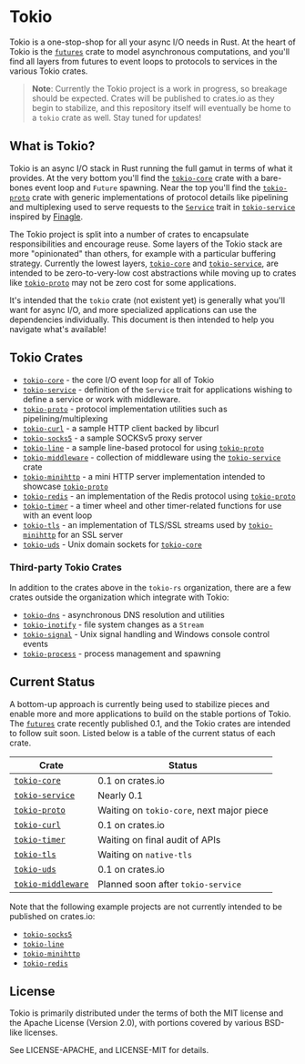 # Tokio

Tokio is a one-stop-shop for all your async I/O needs in Rust. At the heart of
Tokio is the [`futures`] crate to model asynchronous computations, and you'll
find all layers from futures to event loops to protocols to services in the
various Tokio crates.

> **Note**: Currently the Tokio project is a work in progress, so breakage
>           should be expected. Crates will be published to crates.io as they
>           begin to stabilize, and this repository itself will eventually be
>           home to a `tokio` crate as well. Stay tuned for updates!

## What is Tokio?

Tokio is an async I/O stack in Rust running the full gamut in terms of what it
provides. At the very bottom you'll find the [`tokio-core`] crate with a
bare-bones event loop and `Future` spawning. Near the top you'll find the
[`tokio-proto`] crate with generic implementations of protocol details like
pipelining and multiplexing used to serve requests to the [`Service`] trait in
[`tokio-service`] inspired by [Finagle].

[Finagle]: https://twitter.github.io/finagle/

The Tokio project is split into a number of crates to encapsulate
responsibilities and encourage reuse. Some layers of the Tokio stack are more
"opinionated" than others, for example with a particular buffering strategy.
Currently the lowest layers, [`tokio-core`] and [`tokio-service`], are intended
to be zero-to-very-low cost abstractions while moving up to crates like
[`tokio-proto`] may not be zero cost for some applications.

It's intended that the `tokio` crate (not existent yet) is generally what you'll
want for async I/O, and more specialized applications can use the dependencies
individually. This document is then intended to help you navigate what's
available!

## Tokio Crates

* [`tokio-core`] - the core I/O event loop for all of Tokio
* [`tokio-service`] - definition of the `Service` trait for applications wishing
  to define a service or work with middleware.
* [`tokio-proto`] - protocol implementation utilities such as
  pipelining/multiplexing
* [`tokio-curl`] - a sample HTTP client backed by libcurl
* [`tokio-socks5`] - a sample SOCKSv5 proxy server
* [`tokio-line`] - a sample line-based protocol for using [`tokio-proto`]
* [`tokio-middleware`] - collection of middleware using the [`tokio-service`] crate
* [`tokio-minihttp`] - a mini HTTP server implementation intended to showcase
  [`tokio-proto`]
* [`tokio-redis`] - an implementation of the Redis protocol using
  [`tokio-proto`]
* [`tokio-timer`] - a timer wheel and other timer-related functions for use with
  an event loop
* [`tokio-tls`] - an implementation of TLS/SSL streams used by
  [`tokio-minihttp`] for an SSL server
* [`tokio-uds`] - Unix domain sockets for [`tokio-core`]

### Third-party Tokio Crates

In addition to the crates above in the `tokio-rs` organization, there are a few
crates outside the organization which integrate with Tokio:

* [`tokio-dns`] - asynchronous DNS resolution and utilities
* [`tokio-inotify`] - file system changes as a `Stream`
* [`tokio-signal`] - Unix signal handling and Windows console control events
* [`tokio-process`] - process management and spawning

## Current Status

A bottom-up approach is currently being used to stabilize pieces and enable more
and more applications to build on the stable portions of Tokio. The [`futures`]
crate recently published 0.1, and the Tokio crates are intended to follow suit
soon. Listed below is a table of the current status of each crate.

|  Crate               |   Status |
|----------------------|----------|
| [`tokio-core`]       | 0.1 on crates.io |
| [`tokio-service`]    | Nearly 0.1 |
| [`tokio-proto`]      | Waiting on `tokio-core`, next major piece |
| [`tokio-curl`]       | 0.1 on crates.io |
| [`tokio-timer`]      | Waiting on final audit of APIs |
| [`tokio-tls`]        | Waiting on `native-tls` |
| [`tokio-uds`]        | 0.1 on crates.io |
| [`tokio-middleware`] | Planned soon after `tokio-service` |

Note that the following example projects are not currently intended to be
published on crates.io:

* [`tokio-socks5`]
* [`tokio-line`]
* [`tokio-minihttp`]
* [`tokio-redis`]

## License

Tokio is primarily distributed under the terms of both the MIT license
and the Apache License (Version 2.0), with portions covered by various
BSD-like licenses.

See LICENSE-APACHE, and LICENSE-MIT for details.

[`tokio-core`]: https://github.com/tokio-rs/tokio-core
[`tokio-curl`]: https://github.com/tokio-rs/tokio-curl
[`tokio-dns`]: https://github.com/sbstp/tokio-dns
[`tokio-inotify`]: https://github.com/dermesser/tokio-inotify
[`tokio-line`]: https://github.com/tokio-rs/tokio-line
[`tokio-middleware`]: https://github.com/tokio-rs/tokio-middleware
[`tokio-minihttp`]: https://github.com/tokio-rs/tokio-minihttp
[`tokio-process`]: https://github.com/alexcrichton/tokio-process
[`tokio-proto`]: https://github.com/tokio-rs/tokio-proto
[`tokio-redis`]: https://github.com/tokio-rs/tokio-redis
[`tokio-service`]: https://github.com/tokio-rs/tokio-service
[`tokio-signal`]: https://github.com/alexcrichton/tokio-signal
[`tokio-socks5`]: https://github.com/tokio-rs/tokio-socks5
[`tokio-timer`]: https://github.com/tokio-rs/tokio-timer
[`tokio-tls`]: https://github.com/tokio-rs/tokio-tls
[`tokio-uds`]: https://github.com/tokio-rs/tokio-uds
[`futures`]: https://github.com/alexcrichton/futures-rs
[`native-tls`]: https://github.com/sfackler/rust-native-tls
[`Service`]: https://tokio-rs.github.io/tokio-service/tokio_service/trait.Service.html
